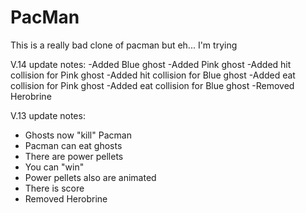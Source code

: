 # PacMan

This is a really bad clone of pacman but eh... I'm trying

V.14
update notes:
-Added Blue ghost
-Added Pink ghost
-Added hit collision for Pink ghost
-Added hit collision for Blue ghost
-Added eat collision for Pink ghost
-Added eat collision for Blue ghost
-Removed Herobrine

V.13
update notes:
- Ghosts now "kill" Pacman
- Pacman can eat ghosts
- There are power pellets
- You can "win"
- Power pellets also are animated
- There is score
- Removed Herobrine

